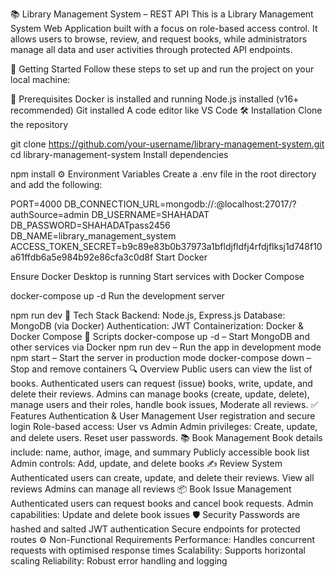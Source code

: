 📚 Library Management System – REST API
This is a Library Management System Web Application built with a focus on role-based access control. It allows users to browse, review, and request books, while administrators manage all data and user activities through protected API endpoints.

🚀 Getting Started
Follow these steps to set up and run the project on your local machine:

🧰 Prerequisites
Docker is installed and running
Node.js installed (v16+ recommended)
Git installed
A code editor like VS Code
🛠️ Installation
Clone the repository

git clone https://github.com/your-username/library-management-system.git
cd library-management-system
Install dependencies

npm install
⚙️ Environment Variables Create a .env file in the root directory and add the following:

PORT=4000
DB_CONNECTION_URL=mongodb://<username>:<password>@localhost:27017/?authSource=admin
DB_USERNAME=SHAHADAT
DB_PASSWORD=SHAHADATpass2456
DB_NAME=library_management_system
ACCESS_TOKEN_SECRET=b9c89e83b0b37973a1bfldjfldfj4rfdjflksj1d748f10a61ffdb6a5e984b92e86cfa3c0d8f
Start Docker

Ensure Docker Desktop is running
Start services with Docker Compose

 docker-compose up -d
Run the development server

 npm run dev
🧪 Tech Stack
Backend: Node.js, Express.js
Database: MongoDB (via Docker)
Authentication: JWT
Containerization: Docker & Docker Compose
📜 Scripts
docker-compose up -d – Start MongoDB and other services via Docker
npm run dev – Run the app in development mode
npm start – Start the server in production mode
docker-compose down – Stop and remove containers
🔍 Overview
Public users can view the list of books.
Authenticated users can request (issue) books, write, update, and delete their reviews.
Admins can manage books (create, update, delete), manage users and their roles, handle book issues, Moderate all reviews.
✅ Features
Authentication & User Management
User registration and secure login
Role-based access: User vs Admin
Admin privileges: Create, update, and delete users. Reset user passwords.
📚 Book Management
Book details include: name, author, image, and summary
Publicly accessible book list
Admin controls: Add, update, and delete books
✍️ Review System
Authenticated users can create, update, and delete their reviews.
View all reviews
Admins can manage all reviews
📦 Book Issue Management
Authenticated users can request books and cancel book requests.
Admin capabilities: Update and delete book issues
🛡️ Security
Passwords are hashed and salted
JWT authentication
Secure endpoints for protected routes
⚙️ Non-Functional Requirements
Performance: Handles concurrent requests with optimised response times
Scalability: Supports horizontal scaling
Reliability: Robust error handling and logging
